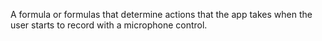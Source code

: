 A formula or formulas that determine actions that the app takes when the user starts to record with a microphone control.
